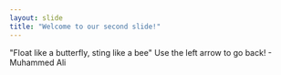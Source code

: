 ```yaml
---
layout: slide
title: "Welcome to our second slide!"
---
```

"Float like a butterfly, sting like a bee"
Use the left arrow to go back! - Muhammed Ali
